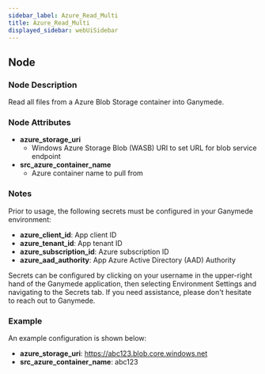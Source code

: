 ```yaml
---
sidebar_label: Azure_Read_Multi
title: Azure_Read_Multi
displayed_sidebar: webUiSidebar
---
```


## Node

### Node Description

Read all files from a Azure Blob Storage container into Ganymede.

### Node Attributes

- **azure_storage_uri**
  - Windows Azure Storage Blob (WASB) URI to set URL for blob service endpoint
- **src_azure_container_name**
  - Azure container name to pull from

### Notes

Prior to usage, the following secrets must be configured in your Ganymede environment:

- **azure_client_id**: App client ID
- **azure_tenant_id**: App tenant ID
- **azure_subscription_id**: Azure subscription ID
- **azure_aad_authority**: App Azure Active Directory (AAD) Authority

Secrets can be configured by clicking on your username in the upper-right hand of the Ganymede
application, then selecting Environment Settings and navigating to the Secrets tab.  If you need
assistance, please don't hesitate to reach out to Ganymede.

### Example

An example configuration is shown below:

- **azure_storage_uri**: https://abc123.blob.core.windows.net
- **src_azure_container_name**: abc123

